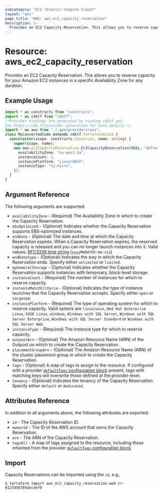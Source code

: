 ```yaml
---
subcategory: "EC2 (Elastic Compute Cloud)"
layout: "aws"
page_title: "AWS: aws_ec2_capacity_reservation"
description: |-
  Provides an EC2 Capacity Reservation. This allows you to reserve capacity for your Amazon EC2 instances in a specific Availability Zone for any duration.
---
```


# Resource: aws_ec2_capacity_reservation

Provides an EC2 Capacity Reservation. This allows you to reserve capacity for your Amazon EC2 instances in a specific Availability Zone for any duration.

## Example Usage

```typescript
import * as constructs from "constructs";
import * as cdktf from "cdktf";
/*Provider bindings are generated by running cdktf get.
See https://cdk.tf/provider-generation for more details.*/
import * as aws from "./.gen/providers/aws";
class MyConvertedCode extends cdktf.TerraformStack {
  constructor(scope: constructs.Construct, name: string) {
    super(scope, name);
    new aws.ec2CapacityReservation.Ec2CapacityReservation(this, "default", {
      availabilityZone: "eu-west-1a",
      instanceCount: 1,
      instancePlatform: "Linux/UNIX",
      instanceType: "t2.micro",
    });
  }
}

```

## Argument Reference

The following arguments are supported:

* `availabilityZone` - (Required) The Availability Zone in which to create the Capacity Reservation.
* `ebsOptimized` - (Optional) Indicates whether the Capacity Reservation supports EBS-optimized instances.
* `endDate` - (Optional) The date and time at which the Capacity Reservation expires. When a Capacity Reservation expires, the reserved capacity is released and you can no longer launch instances into it. Valid values: [RFC3339 time string](https://tools.ietf.org/html/rfc3339#section-5.8) (`yyyyMmDdthh:mm:ssz`)
* `endDateType` - (Optional) Indicates the way in which the Capacity Reservation ends. Specify either `unlimited` or `limited`.
* `ephemeralStorage` - (Optional) Indicates whether the Capacity Reservation supports instances with temporary, block-level storage.
* `instanceCount` - (Required) The number of instances for which to reserve capacity.
* `instanceMatchCriteria` - (Optional) Indicates the type of instance launches that the Capacity Reservation accepts. Specify either `open` or `targeted`.
* `instancePlatform` - (Required) The type of operating system for which to reserve capacity. Valid options are `linux/unix`, `Red Hat Enterprise Linux`, `SUSE Linux`, `windows`, `Windows with SQL Server`, `Windows with SQL Server Enterprise`, `Windows with SQL Server Standard` or `Windows with SQL Server Web`.
* `instanceType` - (Required) The instance type for which to reserve capacity.
* `outpostArn` - (Optional) The Amazon Resource Name (ARN) of the Outpost on which to create the Capacity Reservation.
* `placementGroupArn` - (Optional) The Amazon Resource Name (ARN) of the cluster placement group in which to create the Capacity Reservation.
* `tags` - (Optional) A map of tags to assign to the resource. If configured with a provider [`defaultTags` configuration block](https://registry.terraform.io/providers/hashicorp/aws/latest/docs#default_tags-configuration-block) present, tags with matching keys will overwrite those defined at the provider-level.
* `tenancy` - (Optional) Indicates the tenancy of the Capacity Reservation. Specify either `default` or `dedicated`.

## Attributes Reference

In addition to all arguments above, the following attributes are exported:

* `id` - The Capacity Reservation ID.
* `ownerId` - The ID of the AWS account that owns the Capacity Reservation.
* `arn` - The ARN of the Capacity Reservation.
* `tagsAll` - A map of tags assigned to the resource, including those inherited from the provider [`defaultTags` configuration block](https://registry.terraform.io/providers/hashicorp/aws/latest/docs#default_tags-configuration-block)

## Import

Capacity Reservations can be imported using the `id`, e.g.,

```
$ terraform import aws_ec2_capacity_reservation.web cr-0123456789abcdef0
```

<!-- cache-key: cdktf-0.17.0-pre.15 input-5de72e0a8199275fad3ad56e38ae6035b7b1ce0b96844b6338e061c1672a9bd9 -->
